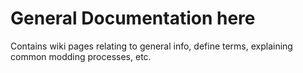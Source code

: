 # General Documentation here
Contains wiki pages relating to general info, define terms, explaining common modding processes, etc.
